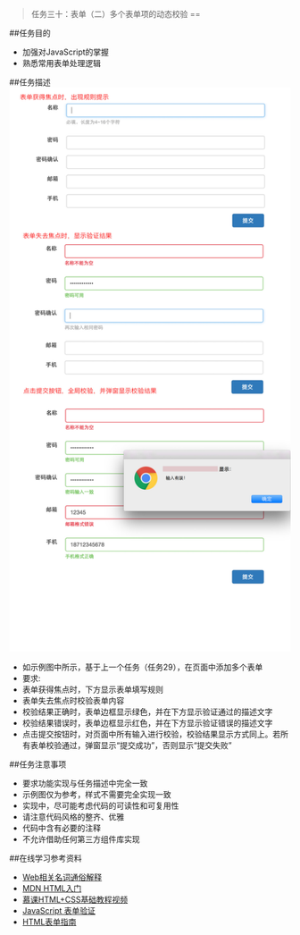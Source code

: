 >任务三十：表单（二）多个表单项的动态校验
==

##任务目的
* 加强对JavaScript的掌握
* 熟悉常用表单处理逻辑

##任务描述
![demo](../images/task_2_30_1.jpg)

* 如示例图中所示，基于上一个任务（任务29），在页面中添加多个表单
* 要求:
* 表单获得焦点时，下方显示表单填写规则
* 表单失去焦点时校验表单内容
* 校验结果正确时，表单边框显示绿色，并在下方显示验证通过的描述文字
* 校验结果错误时，表单边框显示红色，并在下方显示验证错误的描述文字
* 点击提交按钮时，对页面中所有输入进行校验，校验结果显示方式同上。若所有表单校验通过，弹窗显示“提交成功”，否则显示“提交失败”

##任务注意事项
* 要求功能实现与任务描述中完全一致
* 示例图仅为参考，样式不需要完全实现一致
* 实现中，尽可能考虑代码的可读性和可复用性
* 请注意代码风格的整齐、优雅
* 代码中含有必要的注释
* 不允许借助任何第三方组件库实现

##在线学习参考资料
* [Web相关名词通俗解释](https://www.zhihu.com/question/22689579)
* [MDN HTML入门](https://developer.mozilla.org/zh-CN/docs/Web/Guide/HTML/Introduction)
* [慕课HTML+CSS基础教程视频](http://www.imooc.com/learn/9)
* [JavaScript 表单验证](http://www.w3school.com.cn/js/js_form_validation.asp)
* [HTML表单指南](https://developer.mozilla.org/zh-CN/docs/Web/Guide/HTML/Forms)